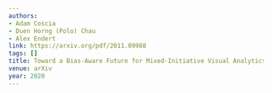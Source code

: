 ```yaml
---
authors:
- Adam Coscia
- Duen Horng (Polo) Chau
- Alex Endert
link: https://arxiv.org/pdf/2011.09988
tags: []
title: Toward a Bias-Aware Future for Mixed-Initiative Visual Analytics.
venue: arXiv
year: 2020
---
```

